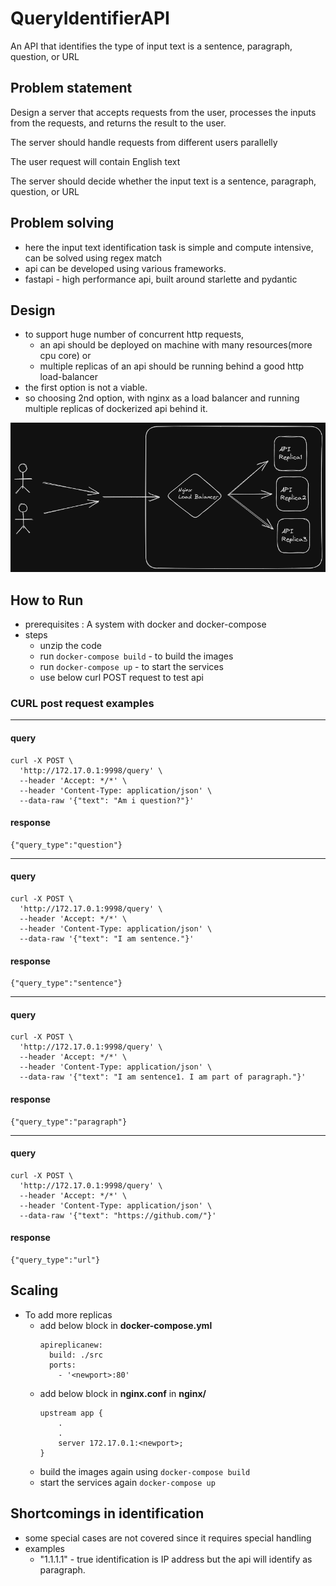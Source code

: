 # QueryIdentifierAPI

An API that identifies the type of input text is a sentence, paragraph, question, or URL

## Problem statement

Design a server that accepts requests from the user, processes the inputs from the requests, and returns the result to the user.

The server should handle requests from different users parallelly

The user request will contain English text

The server should decide whether the input text is a sentence, paragraph, question, or URL

## Problem solving

- here the input text identification task is simple and compute intensive, can be solved using regex match
- api can be developed using various frameworks.
- fastapi - high performance api, built around starlette and pydantic

## Design

- to support huge number of concurrent http requests,
  - an api should be deployed on machine with many resources(more cpu core) or
  - multiple replicas of an api should be running behind a good http load-balancer
- the first option is not a viable.
- so choosing 2nd option, with nginx as a load balancer and running multiple replicas of dockerized api behind it.

![Alt text](design.png?raw=true 'System Design')

## How to Run

- prerequisites : A system with docker and docker-compose
- steps
  - unzip the code
  - run `docker-compose build` - to build the images
  - run `docker-compose up` - to start the services
  - use below curl POST request to test api

### CURL post request examples

---

#### **query**

```
curl -X POST \
  'http://172.17.0.1:9998/query' \
  --header 'Accept: */*' \
  --header 'Content-Type: application/json' \
  --data-raw '{"text": "Am i question?"}'
```

#### **response**

```
{"query_type":"question"}
```

---

#### **query**

```
curl -X POST \
  'http://172.17.0.1:9998/query' \
  --header 'Accept: */*' \
  --header 'Content-Type: application/json' \
  --data-raw '{"text": "I am sentence."}'
```

#### **response**

```
{"query_type":"sentence"}
```

---

#### **query**

```
curl -X POST \
  'http://172.17.0.1:9998/query' \
  --header 'Accept: */*' \
  --header 'Content-Type: application/json' \
  --data-raw '{"text": "I am sentence1. I am part of paragraph."}'
```

#### **response**

```
{"query_type":"paragraph"}
```

---

#### **query**

```
curl -X POST \
  'http://172.17.0.1:9998/query' \
  --header 'Accept: */*' \
  --header 'Content-Type: application/json' \
  --data-raw '{"text": "https://github.com/"}'
```

#### **response**

```
{"query_type":"url"}
```

## Scaling

- To add more replicas
  - add below block in **docker-compose.yml**
    ```
    apireplicanew:
      build: ./src
      ports:
        - '<newport>:80'
    ```
  - add below block in **nginx.conf** in **nginx/**
    ```
    upstream app {
        .
        .
        server 172.17.0.1:<newport>;
    }
    ```
  - build the images again using `docker-compose build`
  - start the services again `docker-compose up`

## Shortcomings in identification

- some special cases are not covered since it requires special handling
- examples
  - "1.1.1.1" - true identification is IP address but the api will identify as paragraph.
